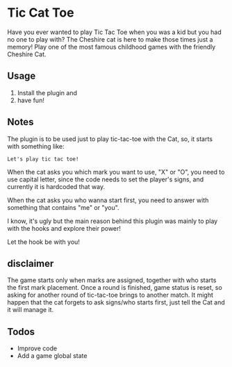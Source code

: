 # Tic Cat Toe

Have you ever wanted to play Tic Tac Toe when you was a kid but you had no one to play with?
The Cheshire cat is here to make those times just a memory! Play one of the most famous childhood games with the friendly Cheshire Cat.

## Usage

1. Install the plugin and
2. have fun!

## Notes

The plugin is to be used just to play tic-tac-toe with the Cat, so, it starts with something like:
```
Let's play tic tac toe!
```

When the cat asks you which mark you want to use, "X" or "O", you need to use capital letter, since the code needs to set
the player's signs, and currently it is hardcoded that way.

When the cat asks you who wanna start first, you need to answer with something that contains "me" or "you".

I know, it's ugly but the main reason behind this plugin was mainly to play with the hooks and explore their power!

Let the hook be with you!

## disclaimer

The game starts only when marks are assigned, together with who starts the first mark placement. Once a round is finished, game status is reset, so asking for another round of tic-tac-toe brings to another match.
It might happen that the cat forgets to ask signs/who starts first, just tell the Cat and it will manage it.

## Todos

- Improve code
- Add a game global state